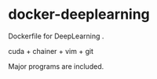 # docker-deeplearning
Dockerfile for DeepLearning .  
  
cuda + chainer + vim + git 
  
Major programs are included.  